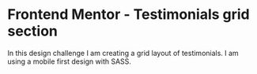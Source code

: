 # Frontend Mentor - Testimonials grid section

In this design challenge I am creating a grid layout of testimonials. I am using a mobile first design with SASS.
